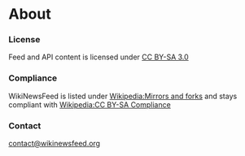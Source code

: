 # About

### License

Feed and API content is licensed under [CC BY-SA 3.0](https://creativecommons.org/licenses/by-sa/3.0/)

### Compliance

WikiNewsFeed is listed under [Wikipedia:Mirrors and forks](https://en.wikipedia.org/wiki/Wikipedia:Mirrors_and_forks/VWXYZ#WikiNewsFeed) and stays compliant with [Wikipedia:CC BY-SA Compliance](https://en.wikipedia.org/wiki/Wikipedia:CC_BY-SA_Compliance)

### Contact

contact@wikinewsfeed.org
